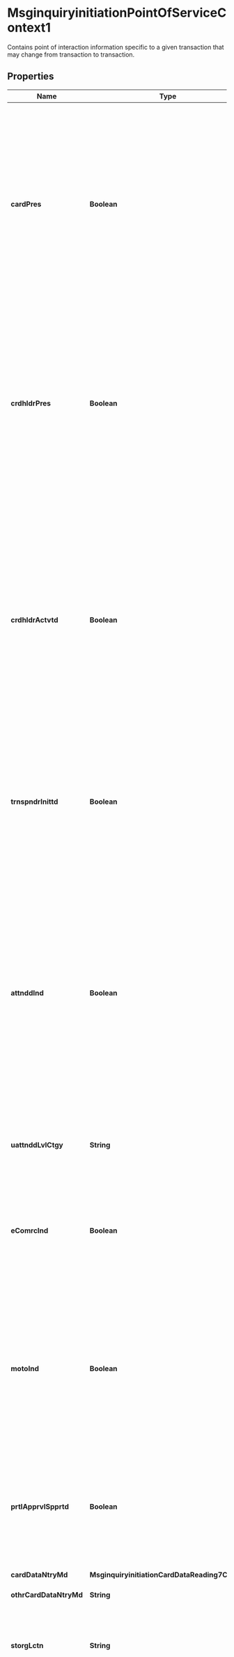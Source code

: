 

# MsginquiryinitiationPointOfServiceContext1

Contains point of interaction information specific to a given transaction that may change from transaction to transaction.

## Properties

| Name | Type | Description | Notes |
|------------ | ------------- | ------------- | -------------|
|**cardPres** | **Boolean** | Indicates whether the transaction has been initiated by a card physically present or not.  True: Card physically present during the transaction False: Card physically absent during the transaction.  ISO 8583:87 bit 25, ISO 8583:93 bit 22-6. |  [optional] |
|**crdhldrPres** | **Boolean** | Indicates whether the transaction has been initiated in presence of the cardholder or not.  True: Cardholder present during the transaction False: Cardholder absent during the transaction.  ISO 8583:87 bit 25, ISO 8583:93 bit 22-5 |  [optional] |
|**crdhldrActvtd** | **Boolean** | Indicates whether the automated device was operated solely by the cardholder or not (for example, vending machine, automated fuel dispenser, ATM, kiosk, etc.).  True: Device operated solely by the cardholder False: Device not operated solely by the cardholder.  ISO 8583:2003 bit 22-3 |  [optional] |
|**trnspndrInittd** | **Boolean** | Transaction initiated through a transponder or not. True: Transaction initiated through a transponder. False: Transaction not initiated through a transponder. |  [optional] |
|**attnddInd** | **Boolean** | Card acceptor representative in attendance at the point of service during the transaction. When an acceptor�s terminal is semi-attended (for example, multiple terminals supervised by a single clerk), it will be identified as �attended�.  True: Attended transaction at the terminal False: Non-attended transaction at the terminal |  [optional] |
|**uattnddLvlCtgy** | **String** | Transaction category level on an unattended terminal. |  [optional] |
|**eComrcInd** | **Boolean** | Indicates whether the point of service is an e-commerce one or not: True: e-commerce False: non e-commerce Default: False  ISO 8583:2003 bit 22-3 |  [optional] |
|**motoInd** | **Boolean** | Indicates whether the context of the point of service is a MOTO one or not. True: MOTO False: non-MOTO Default: False  ISO 8583:2003 bit 25 ISO 8583:2003 bit 22-5 ISO 8583:2003 bit 22-3 |  [optional] |
|**prtlApprvlSpprtd** | **Boolean** | Indicates whether the point of service supports partial approval or not. True: partial approval is supported False: partial approval is not supported |  [optional] |
|**cardDataNtryMd** | **MsginquiryinitiationCardDataReading7Code** |  |  [optional] |
|**othrCardDataNtryMd** | **String** | Other type of card data entry mode. |  [optional] |
|**storgLctn** | **String** | Storage location of payment credential (for example, Acceptor or third party wallet). |  [optional] |
|**spclConds** | [**List&lt;MsginquiryinitiationSpecialConditions1&gt;**](MsginquiryinitiationSpecialConditions1.md) | Data used to assign specific conditions at the card acceptor location and decided by bilateral agreements. |  [optional] |




